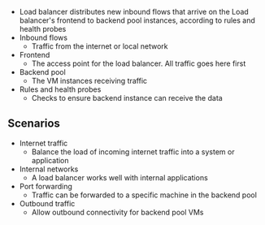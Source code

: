 * Load balancer distributes new inbound flows that arrive on the Load balancer's frontend to backend pool instances, according to rules and health probes
* Inbound flows
	* Traffic from the internet or local network
* Frontend
	* The access point for the load balancer. All traffic goes here first
* Backend pool
	* The VM instances receiving traffic
* Rules and health probes
	* Checks to ensure backend instance can receive the data

## Scenarios
* Internet traffic
	* Balance the load of incoming internet traffic into a system or application
* Internal networks
	* A load balancer works well with internal applications
* Port forwarding
	* Traffic can be forwarded to a specific machine in the backend pool
* Outbound traffic
	* Allow outbound connectivity for backend pool VMs
